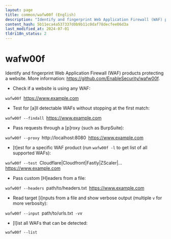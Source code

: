 ```yaml
---
layout: page
title: common/wafw00f (English)
description: "Identify and fingerprint Web Application Firewall (WAF) products protecting a website."
content_hash: 5b11eca4a537337d0b9b11c0daf78decfee06d3a
last_modified_at: 2024-07-01
tldri18n_status: 2
---
```

# wafw00f

Identify and fingerprint Web Application Firewall (WAF) products protecting a website.
More information: <https://github.com/EnableSecurity/wafw00f>.

- Check if a website is using any WAF:

`wafw00f `<span class="tldr-var badge badge-pill bg-dark-lm bg-white-dm text-white-lm text-dark-dm font-weight-bold">https://www.example.com</span>

- Test for [a]ll detectable WAFs without stopping at the first match:

`wafw00f --findall `<span class="tldr-var badge badge-pill bg-dark-lm bg-white-dm text-white-lm text-dark-dm font-weight-bold">https://www.example.com</span>

- Pass requests through a [p]roxy (such as BurpSuite):

`wafw00f --proxy `<span class="tldr-var badge badge-pill bg-dark-lm bg-white-dm text-white-lm text-dark-dm font-weight-bold">http://localhost:8080</span>` `<span class="tldr-var badge badge-pill bg-dark-lm bg-white-dm text-white-lm text-dark-dm font-weight-bold">https://www.example.com</span>

- [t]est for a specific WAF product (run `wafw00f -l` to get list of all supported WAFs):

`wafw00f --test `<span class="tldr-var badge badge-pill bg-dark-lm bg-white-dm text-white-lm text-dark-dm font-weight-bold">Cloudflare|Cloudfront|Fastly|ZScaler|...</span>` `<span class="tldr-var badge badge-pill bg-dark-lm bg-white-dm text-white-lm text-dark-dm font-weight-bold">https://www.example.com</span>

- Pass custom [H]eaders from a file:

`wafw00f --headers `<span class="tldr-var badge badge-pill bg-dark-lm bg-white-dm text-white-lm text-dark-dm font-weight-bold">path/to/headers.txt</span>` `<span class="tldr-var badge badge-pill bg-dark-lm bg-white-dm text-white-lm text-dark-dm font-weight-bold">https://www.example.com</span>

- Read target [i]nputs from a file and show verbose output (multiple `v` for more verbosity):

`wafw00f --input `<span class="tldr-var badge badge-pill bg-dark-lm bg-white-dm text-white-lm text-dark-dm font-weight-bold">path/to/urls.txt</span>` -v`<span class="tldr-var badge badge-pill bg-dark-lm bg-white-dm text-white-lm text-dark-dm font-weight-bold">v</span>

- [l]ist all WAFs that can be detected:

`wafw00f --list`

